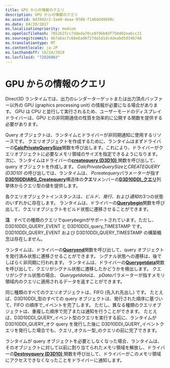 ```yaml
---
title: GPU からの情報のクエリ
description: GPU からの情報のクエリ
ms.assetid: 0d3942c2-3ae8-4eaa-9780-f146dd49699c
ms.date: 04/20/2017
ms.localizationpriority: medium
ms.openlocfilehash: 705262fcc7ddeda70ce8f9bb8df750d02ea6cc21
ms.sourcegitcommit: 4b7a6ac7c68e6ad6f27da5d1dc4deabd5d34b748
ms.translationtype: MT
ms.contentlocale: ja-JP
ms.lasthandoff: 10/24/2019
ms.locfileid: "72826003"
---
```

# <a name="querying-for-information-from-the-gpu"></a>GPU からの情報のクエリ


Direct3D ランタイムでは、出力のレンダーターゲットまたは出力頂点バッファー以外の GPU (graphics processing unit) の情報が必要になる場合があります。 GPU は CPU と並行して実行されるため、ユーザーモードのディスプレイドライバーは、GPU との非同期通信の性質を効率的に公開する関数を提供する必要があります。

Query オブジェクトは、ランタイムとドライバーが非同期通知に使用するリソースです。 クエリオブジェクトを作成するために、ランタイムはまずドライバーの[**CalcPrivateQuerySize**](https://docs.microsoft.com/windows-hardware/drivers/ddi/d3d10umddi/nc-d3d10umddi-pfnd3d10ddi_calcprivatequerysize)関数を呼び出します。これにより、ドライバーがクエリオブジェクトに必要なメモリ領域のサイズを指定できるようになります。 次に、ランタイムはドライバーの[**createquery (D3D10)** ](https://docs.microsoft.com/windows-hardware/drivers/ddi/d3d10umddi/nc-d3d10umddi-pfnd3d10ddi_createquery)関数を呼び出して、query オブジェクトを作成します。 *CalcPrivateQuerySize*と*CREATEQUERY (D3D10)* の呼び出しでは、ランタイムは、 *Pcreatequery*パラメーターが指す[**D3D10DDIARG\_Createquery**](https://docs.microsoft.com/windows-hardware/drivers/ddi/d3d10umddi/ns-d3d10umddi-d3d10ddiarg_createquery)構造体の**クエリ**メンバーの[**D3D10DDI\_クエリ**](https://docs.microsoft.com/windows-hardware/drivers/ddi/d3d10umddi/ne-d3d10umddi-d3d10ddi_query)列挙体からクエリ型の値を提供します。

各クエリオブジェクトインスタンスは、*ビルド*、*発行*、および*通知*の3つの状態のいずれかに存在します。 ランタイムは、ドライバーの[**Querybegin**](https://docs.microsoft.com/windows-hardware/drivers/ddi/d3d10umddi/nc-d3d10umddi-pfnd3d10ddi_querybegin)関数を呼び出して、クエリオブジェクトをビルド状態に遷移させることができます。

**注**   すべての種類のクエリで*querybegin*がサポートされています。ただし、D3D10DDI\_QUERY\_EVENT と D3D10DDI\_query\_TIMESTAMP です。 D3D10DDI\_QUERY\_EVENT および D3D10DDI\_QUERY\_TIMESTAMP の構築概念は存在しません。

 

ランタイムは、ドライバーの[**Queryend**](https://docs.microsoft.com/windows-hardware/drivers/ddi/d3d10umddi/nc-d3d10umddi-pfnd3d10ddi_queryend)関数を呼び出して、query オブジェクトを発行済み状態に遷移させることができます。 シグナル状態への遷移は、後でしばらく非同期に行われます。 ランタイムは、ドライバーの[**Querygetdata**](https://docs.microsoft.com/windows-hardware/drivers/ddi/d3d10umddi/nc-d3d10umddi-pfnd3d10ddi_querygetdata)関数を呼び出して、クエリがシグナル状態に遷移したかどうかを検出します。 クエリがシグナル状態の場合、 *Querygetdata*は、 *pData*パラメーターが指すメモリ領域内のクエリに適用されるデータを返すことができます。

同じ種類のすべてのクエリオブジェクトは、FIFO (先入れ先出し) です。 たとえば、D3D10DDI\_型のすべての query オブジェクトは、発行された順序に基づいて、FIFO の順序で\_イベントを完了します。 ただし、異なる種類のクエリオブジェクトは、重複した順序で完了または通知を行うことができます。 たとえば、D3D10DDI\_QUERY\_イベント型のクエリを実行する前に、ランタイムが D3D10DDI\_QUERY\_オク query を発行した後に D3D10DDI\_QUERY\_イベントクエリを発行した場合でも、クエリ\_オクルー型\_のクエリの前に完了できます。

ランタイムが query オブジェクトを必要としなくなった場合、ランタイムは、そのオブジェクトに対して以前に割り当てられたメモリ領域を解放し、ドライバーの[**Destroyquery (D3D10)** ](https://docs.microsoft.com/windows-hardware/drivers/ddi/d3d10umddi/nc-d3d10umddi-pfnd3d10ddi_destroyquery)関数を呼び出して、ドライバーがこのメモリ領域にアクセスできなくなったことをドライバーに通知します。

 

 






